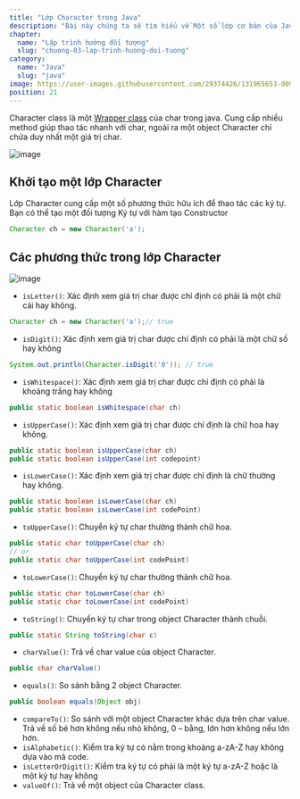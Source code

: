 ```yaml
---
title: "Lớp Character trong Java"
description: "Bài này chúng ta sẽ tìm hiểu về Một số lớp cơ bản của Java, tự học lập trình java, chia sẻ kiến thức về java"
chapter:
  name: "Lập trình hướng đối tượng"
  slug: "chuong-03-lap-trinh-huong-doi-tuong"
category:
  name: "Java"
  slug: "java"
image: https://user-images.githubusercontent.com/29374426/131965653-d093ebae-2089-4057-b718-f2e6bfb13c88.png
position: 21
---
```


Character class là một [Wrapper class](/bai-viet/java/lop-wrapper-trong-java) của char trong java. Cung cấp nhiều method giúp thao tác nhanh với char, ngoài ra một object Character chỉ chứa duy nhất một giá trị char.

![image](https://user-images.githubusercontent.com/29374426/131965653-d093ebae-2089-4057-b718-f2e6bfb13c88.png)

## Khởi tạo một lớp Character

Lớp Character cung cấp một số phương thức hữu ích để thao tác các ký tự. Bạn có thể tạo một đối tượng Ký tự với hàm tạo Constructor

```java
Character ch = new Character('a');
```

## Các phương thức trong lớp Character

![image](https://user-images.githubusercontent.com/29374426/131965698-235e0ffb-e9f9-4536-a674-7a5e12537e7a.png)

- `isLetter()`: Xác định xem giá trị char được chỉ định có phải là một chữ cái hay không.

```java
Character ch = new Character('a');// true
```

- `isDigit()`: Xác định xem giá trị char được chỉ định có phải là một chữ số hay không

```java
System.out.println(Character.isDigit('0')); // true
```

- `isWhitespace()`: Xác định xem giá trị char được chỉ định có phải là khoảng trắng hay không

```java
public static boolean isWhitespace(char ch)
```

- `isUpperCase()`: Xác định xem giá trị char được chỉ định là chữ hoa hay không.

```java
public static boolean isUpperCase(char ch)
public static boolean isUpperCase(int codepoint)
```

- `isLowerCase()`: Xác định xem giá trị char được chỉ định là chữ thường hay không.

```java
public static boolean isLowerCase(char ch)
public static boolean isLowerCase(int codePoint)
```

- `toUpperCase()`: Chuyển ký tự char thường thành chữ hoa.

```java
public static char toUpperCase(char ch)
// or
public static char toUpperCase(int codePoint)
```

- `toLowerCase()`: Chuyển ký tự char thường thành chữ hoa.

```java
public static char toLowerCase(char ch)
public static char toLowerCase(int codePoint)
```

- `toString()`: Chuyển ký tự char trong object Character thành chuỗi.

```java
public static String toString(char c)
```

- `charValue()`: Trả về char value của object Character.

```java
public char charValue()
```

- `equals()`: So sánh bằng 2 object Character.

```java
public boolean equals(Object obj)
```

- `compareTo()`: So sánh với một object Character khác dựa trên char value. Trả về số bé hơn không nếu nhỏ không, 0 – bằng, lớn hơn không nếu lớn hơn.
- `isAlphabetic()`: Kiểm tra ký tự có nằm trong khoảng a-zA-Z hay không dựa vào mã code.
- `isLetterOrDigit()`: Kiểm tra ký tự có phải là một ký tự a-zA-Z hoặc là một ký tự hay không
- `valueOf()`: Trả về một object của Character class.
